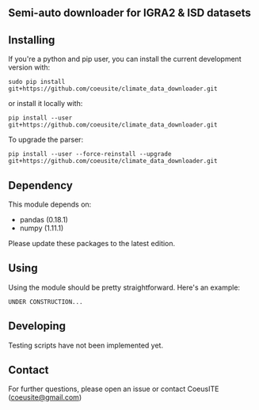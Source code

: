 Semi-auto downloader for IGRA2 & ISD datasets
--------------------------------

Installing
-------------------------------
If you're a python and pip user, you can install the current development version with:

```
sudo pip install git+https://github.com/coeusite/climate_data_downloader.git
```

or install it locally with:

```
pip install --user git+https://github.com/coeusite/climate_data_downloader.git
```

To upgrade the parser:
```
pip install --user --force-reinstall --upgrade git+https://github.com/coeusite/climate_data_downloader.git
```

Dependency
------------------------------
This module depends on:
* pandas (0.18.1)
* numpy (1.11.1)

Please update these packages to the latest edition.


Using
------------------------------
Using the module should be pretty straightforward. Here's an example:
```
UNDER CONSTRUCTION...
```

Developing
--------------------------------
Testing scripts have not been implemented yet.


Contact
--------------------------------
For further questions, please open an issue or contact CoeusITE (coeusite@gmail.com)
